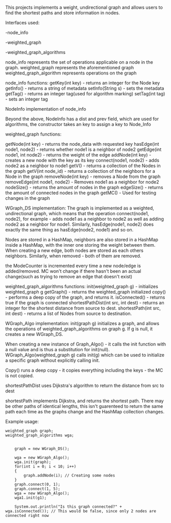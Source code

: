 This projects implements a weight, undirectional graph and allows users to find the shortest paths and store information in nodes.



Interfaces used:

-node_info

-weighted_graph

-weighted_graph_algorithms

node_info represents the set of operations applicable on a node in the graph.
weighted_graph represents the aforementioned graph
weighted_graph_algorithm represents operations on the graph


node_info functions:
getKey(int key) - returns an integer for the Node key
getInfo() - returns a string of metadata
setInfo(String s) - sets the metadata 
getTag() - returns an integer tag(used for algorithm marking)
setTag(int tag) - sets an integer tag


NodeInfo implementation of node_info

Beyond the above, NodeInfo has a dist and prev field, which are used for algorithms, the constructor takes an key to assign a key to Node_Info


weighted_graph functions:

getNode(int key) - returns the node_data with requested key
hasEdge(int node1, node2) - returns whether node1 is a neighbor of node2
getEdge(int node1, int node2) - returns the weight of the edge
addNode(int key) - creates a new node with the key as its key
connect(node1, node2) - adds node2 as a neighbor to node1
getV() - returns a collection of the Nodes in the graph
getV(int node_id) - returns a collection of the neighbors for a Node in the graph
removeNode(int key) - removes a Node from the graph
removeEdge(int node1, node2) - Removes node1 as a neighbor for node2
nodeSize() - returns the amount of nodes in the graph
edgeSize() - returns the amount of connected nodes in the graph
getMC() - Used for testing changes in the graph

WGraph_DS implementation:
The graph is implemented as a weighted, undirectional graph, which means that the operation connect(node1, node2), for example - adds node1 as a neighbor to node2
as well as adding node2 as a neighbor for node1. Similarly, hasEdge(node1, node2) does exactly the same thing as hasEdge(node2, node1) and so on.

Nodes are stored in a HashMap, neighbors are also stored in a HashMap inside a HashMap, with the inner one storing the weight between them. When creating a new edge, both nodes are stored as each others neighbors.
Similarly, when removed - both of them are removed. 

the ModeCounter is incremented every time a new node/edge is added/removed. MC won't change if there hasn't been an actual change(such as trying to remove an edge that doesn't exist)


weighted_graph_algorithms functions:
init(weighted_graph g) - initializes weighted_graph g
getGraph() - returns the weighted_graph initialized
copy() - performs a deep copy of the graph, and returns it.
isConnected() - returns true if the graph is connected
shortestPathDist(int src, int dest) - returns an integer for the shortest distance from source to dest. 
shortestPath(int src, int dest) - returns a list of Nodes from source to destination. 

WGraph_Algo implementation:
init(graph g) initializes a graph, and allows the operations of weighted_graph_algorithms on graph g. If g is null, it creates a new WGraph_DS. 

When creating a new instance of Graph_Algo() - it calls the init function with a null value and is thus a substitution for init(null).
WGraph_Algo(weighted_graph g) calls init(g) which can be used to initialize a specific graph without explicitly calling init. 

Copy() runs a deep copy - it copies everything including the keys - the MC is not copied.

shortestPathDist uses Dijkstra's algorithm to return the distance from src to dest

shortestPath implements Dijkstra, and returns the shortest path. There may be other paths of identical lengths, this isn't guarenteed to return the same path each time as the graphs change and
the HashMap collection changes. 




Example usage:

    weighted_graph graph;
    weighted_graph_algorithms wga;


        graph = new WGraph_DS();

        wga = new WGraph_Algo();
        wga.init(graph);
        for(int i = 0; i < 10; i++)
        {
            graph.addNode(i); // Creating some nodes
        }
        graph.connect(0, 1);
        graph.connect(1, 5);
        wga = new WGraph_Algo();
        wga1.init(g1);

        System.out.println("Is this graph connected?" + wga.isConnected()); // This would be false, since only 2 nodes are connected right now







